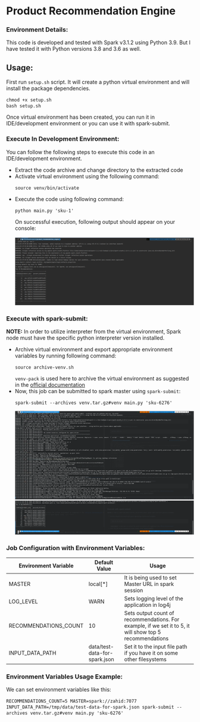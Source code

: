 # Product Recommendation Engine

### Environment Details:
This code is developed and tested with Spark v3.1.2 using Python 3.9. But I have tested it with Python versions 3.8 and 3.6 as well.
## Usage:

First run `setup.sh` script. It will create a python virtual environment and will install the package dependencies.
```shell
chmod +x setup.sh
bash setup.sh
```
Once virtual environment has been created, you can run it in IDE/development environment or you can use it with spark-submit.

### Execute In Development Environment:
You can follow the following steps to execute this code in an IDE/development environment.
- Extract the code archive and change directory to the extracted code
- Activate virtual environment using the following command:
    ```shell
    source venv/bin/activate
    ```
- Execute the code using following command:
    ```shell
    python main.py 'sku-1'
    ```
  On successful execution, following output should appear on your console: <br/><br/>
    ![Recommendation Engine](images/recommendation_engine_output.png "Recommendation Engine Console Output")

### Execute with spark-submit:
**NOTE:** In order to utilize interpreter from the virtual environment, Spark node must have the specific python interpreter version installed.
- Archive virtual environment and export appropriate environment variables by running following command:
    ```shell
    source archive-venv.sh 
    ```
  `venv-pack` is used here to archive the virtual environment as suggested in the [official documentation](https://spark.apache.org/docs/latest/api/python/user_guide/python_packaging.html#using-virtualenv) 
- Now, this job can be submitted to spark master using `spark-submit`:
    ```shell
    spark-submit --archives venv.tar.gz#venv main.py 'sku-6276'
    ```
  ![Execute Job with spark-submit](images/run-with-spark-submit-1.png "Recommendation Engine Console Output with spark-submit")
  ![Execute Job with spark-submit](images/run-with-spark-submit-2.png "Recommendation Engine Console Output with spark-submit")

### Job Configuration with Environment Variables:
| Environment Variable | Default Value | Usage |
| ------               | -----------   |   ---   |
| MASTER               |   local[*]    | It is being used to set Master URL in spark session|
| LOG_LEVEL            |   WARN        | Sets logging level of the application in log4j     |
| RECOMMENDATIONS_COUNT|   10          | Sets output count of recommendations. For example, if we set it to 5, it will show top 5 recommendations|
|INPUT_DATA_PATH       | data/test-data-for-spark.json | Set it to the input file path if you have it on some other filesystems|

### Environment Variables Usage Example:
We can set environment variables like this:
  ```shell
  RECOMMENDATIONS_COUNT=5 MASTER=spark://zahid:7077 INPUT_DATA_PATH=/tmp/data/test-data-for-spark.json spark-submit --archives venv.tar.gz#venv main.py 'sku-6276'
  ```